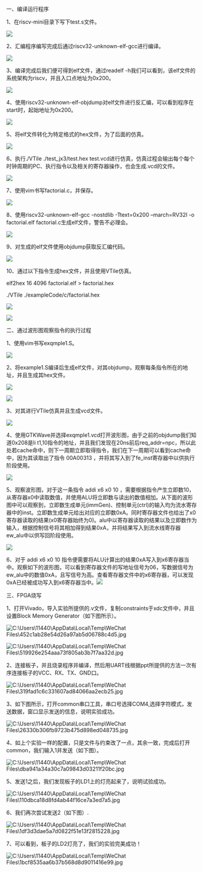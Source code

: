 

一、编译运行程序

1、在riscv-mini目录下写下test.s文件。

![](media/dcc65c15bdcc0122aa0e5f4ee33c03a0.png)

2、汇编程序编写完成后通过riscv32-unknown-elf-gcc进⾏编译。

![](media/61d921404faeaa8ceecbff7690ec7646.png)

3、编译完成后我们便可得到elf⽂件，通过readelf -h我们可以看到，该elf文件的系统架构为riscv，并且入口点地址为0x200。

![](media/d56c726be6e0787e17801888ee374b6c.png)

4、使⽤riscv32-unknown-elf-objdump对elf⽂件进⾏反汇编，可以看到程序在start时，起始地址为0x200。

![](media/92469a00017fecbe40ba71009711bdab.png)

5、将elf⽂件转化为特定格式的hex⽂件，为了后面的仿真。

![](media/578836970e5e4afa4f7790e15d8af139.png)

6、执行./VTile ./test_jx3/test.hex test.vcd进行仿真，仿真过程会输出每个每个时钟周期的PC、执⾏指令以及相关的寄存器操作，也会生成.vcd的文件。

![](media/aeaadfac5294852e117d632b24ddf612.png)

7、使用vim书写factorial.c，并保存。

![](media/4ca66d12a6451bbe5d3bbf59db16e9db.png)

8、使用riscv32-unknown-elf-gcc -nostdlib -Ttext=0x200 –march=RV32I -o factorial.elf factorial.c生成elf文件，警告不必理会。

![](media/b6dfbaba945087744f5301880cc99dd9.png)

9、对生成的elf文件使用objdump获取反汇编代码。

![](media/92a859d24afae99e74bd0a828dab7d49.png)

10、通过以下指令生成hex文件，并且使用VTile仿真。

elf2hex 16 4096 factorial.elf \> factorial.hex

./VTile ./exampleCode/c/factorial.hex

![](media/45f9dcf84ba2febf85bbb989b4d8340a.png)

![](media/3516552f66e6628bd73eabc67889625b.png)

二、通过波形图观察指令的执行过程

1、使用vim书写exqmple1.S。

![](media/235822acc20e9edee7e69c61bbc3634b.png)

2、将example1.S编译后生成elf文件，对其objdump，观察每条指令所在的地址，并且生成其hex文件。

![](media/be2887233e0db22335317494350054a6.png)

![](media/1df5cefe8a2071da19e05018823305db.png)

3、对其进行VTile仿真并且生成vcd文件。

![](media/72b6d188d4cc60a38da767e2c0af39d5.png)

4、使用GTKWave并选择exqmple1.vcd打开波形图，由于之前的objdump我们知道0x208是li t1,10指令的地址，并且我们发现在20ns前后req_addr=npc，所以此处若cache命中，则下一周期立即取得指令，我们在下一周期可以看到cache命中，因为其读取出了指令 00A00313 ，并将其写⼊到了fe_inst寄存器中以供执⾏阶段使⽤。

![](media/5f6943453edc400fdf7acd8eb7725444.png)

5、观察波形图，对于这⼀条指令 addi x6 x0 10 ，需要根据指令产⽣⽴即数10，从寄存器x0中读取数值，并使⽤ALU将⽴即数与读出的数值相加。从下⾯的波形图中可以观察到，⽴即数⽣成单元(immGen)、控制单元(ctrl)的输⼊均为流⽔寄存器中的inst。⽴即数⽣成单元给出对应的⽴即数0xA。同时寄存器⽂件也给出了x0寄存器读取的结果(x0寄存器始终为0)。alu中以寄存器读取的结果以及⽴即数作为输⼊，根据控制信号将其相加得到结果0xA，并将结果写⼊到流⽔线寄存器ew_alu中以供写回阶段使⽤。

![](media/6f5a9baab1fe1db5fa0832cb7e88bc46.png)

6、对于 addi x6 x0 10 指令便需要将ALU计算出的结果0xA写⼊到x6寄存器当中。观察如下的波形图，可以看到寄存器⽂件的写地址信号为06，写数据信号为ew_alu中的数值0xA，且写信号为⾼。查看寄存器⽂件中的x6寄存器，可以发现0xA已经被成功写⼊到x6寄存器当中。![](media/aa4610ae2e440dffb0a6711986c4fb3c.png)

三、FPGA烧写

1、打开Vivado，导入实验所提供的.v文件，复制constraints于xdc文件中，并且设置Block Memory Generator（如下图所示）。

![C:\\Users\\11440\\AppData\\Local\\Temp\\WeChat Files\\452c1ab28e54d26a97ab5d06788c4d5.jpg](media/d13d5dabd589e7a12af3f8c921cf4eff.jpeg)

![C:\\Users\\11440\\AppData\\Local\\Temp\\WeChat Files\\519926e254aaa73f805ab3b7f7aa32d.jpg](media/52b899a5915ffc113863dcf81252bd53.jpeg)

2、连接板子，并且烧录程序并编译，然后用UART线根据ppt所提供的方法一次有序连接板子的VCC、RX、TX、GND口。

![C:\\Users\\11440\\AppData\\Local\\Temp\\WeChat Files\\319fad1c6c331607ad84066aa2ecb25.jpg](media/ef7df622a8293a487d54e7f723ffb79a.jpeg)

3、如下图所示，打开common串口工具，串口号选择COM4,选择字符模式，发送数据，窗口显示发送的信息，说明实验成功。

![C:\\Users\\11440\\AppData\\Local\\Temp\\WeChat Files\\26330b306fb9723b475d898ed048735.jpg](media/3175138891ad00fa184cd829f30a236f.jpeg)

4、如上个实验一样的配置，只是文件与约束改了一点，其余一致，完成后打开common，我们输入1并发送（如下图）。

![C:\\Users\\11440\\AppData\\Local\\Temp\\WeChat Files\\dba941a34a30c7a09843d03211f20bc.jpg](media/b4bf13ce343a6e1935830ff328dba8ff.jpeg)

5、发送1之后，我们发现板子的LD1上的灯亮起来了，说明试验成功。

![C:\\Users\\11440\\AppData\\Local\\Temp\\WeChat Files\\110dbca18d8fd4ab44f16ce7a3ed7a5.jpg](media/c82366046ddd23ec435bb6c77f3d6b5b.jpeg)

6、我们再次尝试发送2（如下图）.

![C:\\Users\\11440\\AppData\\Local\\Temp\\WeChat Files\\1df3d3dae5a7d0822f51e13f2815228.jpg](media/4f72c82abcafb84e9326e0f91e4cb8ab.jpeg)

7、可以看到，板子的LD2灯亮了，我们的实验完美成功！

![C:\\Users\\11440\\AppData\\Local\\Temp\\WeChat Files\\1bcf8535aa6b37b568d8d9011416e99.jpg](media/84e71021640e3b5070300e9a80d8dbbc.jpeg)
